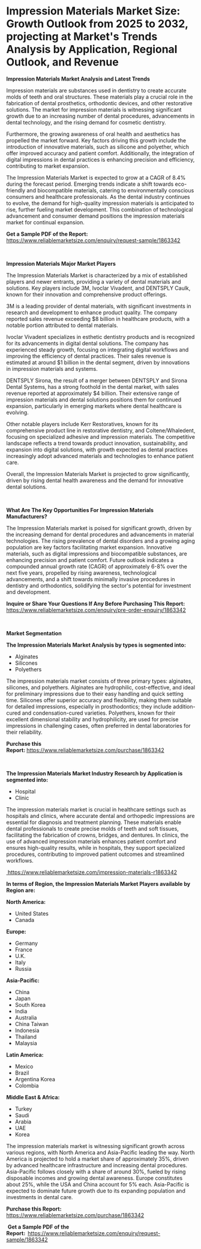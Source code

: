 <p><h1>Impression Materials Market Size: Growth Outlook from 2025 to 2032, projecting at Market's Trends Analysis by Application, Regional Outlook, and Revenue</h1></p><p><strong>Impression Materials Market Analysis and Latest Trends</strong></p>
<p><p>Impression materials are substances used in dentistry to create accurate molds of teeth and oral structures. These materials play a crucial role in the fabrication of dental prosthetics, orthodontic devices, and other restorative solutions. The market for impression materials is witnessing significant growth due to an increasing number of dental procedures, advancements in dental technology, and the rising demand for cosmetic dentistry.</p><p>Furthermore, the growing awareness of oral health and aesthetics has propelled the market forward. Key factors driving this growth include the introduction of innovative materials, such as silicone and polyether, which offer improved accuracy and patient comfort. Additionally, the integration of digital impressions in dental practices is enhancing precision and efficiency, contributing to market expansion.</p><p>The Impression Materials Market is expected to grow at a CAGR of 8.4% during the forecast period. Emerging trends indicate a shift towards eco-friendly and biocompatible materials, catering to environmentally conscious consumers and healthcare professionals. As the dental industry continues to evolve, the demand for high-quality impression materials is anticipated to rise, further fueling market development. This combination of technological advancement and consumer demand positions the impression materials market for continual expansion.</p></p>
<p><strong>Get a Sample PDF of the Report:&nbsp;</strong> <a href="https://www.reliablemarketsize.com/enquiry/request-sample/1863342?utm_campaign=2176&utm_medium=2&utm_source=Github&utm_content=ia&utm_term=13042025&utm_id=impression-materials">https://www.reliablemarketsize.com/enquiry/request-sample/1863342</a></p>
<p>&nbsp;</p>
<p><strong>Impression Materials Major Market Players</strong></p>
<p><p>The Impression Materials Market is characterized by a mix of established players and newer entrants, providing a variety of dental materials and solutions. Key players include 3M, Ivoclar Vivadent, and DENTSPLY Caulk, known for their innovation and comprehensive product offerings.</p><p>3M is a leading provider of dental materials, with significant investments in research and development to enhance product quality. The company reported sales revenue exceeding $8 billion in healthcare products, with a notable portion attributed to dental materials. </p><p>Ivoclar Vivadent specializes in esthetic dentistry products and is recognized for its advancements in digital dental solutions. The company has experienced steady growth, focusing on integrating digital workflows and improving the efficiency of dental practices. Their sales revenue is estimated at around $1 billion in the dental segment, driven by innovations in impression materials and systems.</p><p>DENTSPLY Sirona, the result of a merger between DENTSPLY and Sirona Dental Systems, has a strong foothold in the dental market, with sales revenue reported at approximately $4 billion. Their extensive range of impression materials and dental solutions positions them for continued expansion, particularly in emerging markets where dental healthcare is evolving.</p><p>Other notable players include Kerr Restoratives, known for its comprehensive product line in restorative dentistry, and Coltene/Whaledent, focusing on specialized adhesive and impression materials. The competitive landscape reflects a trend towards product innovation, sustainability, and expansion into digital solutions, with growth expected as dental practices increasingly adopt advanced materials and technologies to enhance patient care.</p><p>Overall, the Impression Materials Market is projected to grow significantly, driven by rising dental health awareness and the demand for innovative dental solutions.</p></p>
<p>&nbsp;</p>
<p><strong>What Are The Key Opportunities For Impression Materials Manufacturers?</strong></p>
<p><p>The Impression Materials market is poised for significant growth, driven by the increasing demand for dental procedures and advancements in material technologies. The rising prevalence of dental disorders and a growing aging population are key factors facilitating market expansion. Innovative materials, such as digital impressions and biocompatible substances, are enhancing precision and patient comfort. Future outlook indicates a compounded annual growth rate (CAGR) of approximately 6-8% over the next five years, propelled by rising awareness, technological advancements, and a shift towards minimally invasive procedures in dentistry and orthodontics, solidifying the sector's potential for investment and development.</p></p>
<p><strong>Inquire or Share Your Questions If Any Before Purchasing This Report:</strong> <a href="https://www.reliablemarketsize.com/enquiry/pre-order-enquiry/1863342?utm_campaign=2176&utm_medium=2&utm_source=Github&utm_content=ia&utm_term=13042025&utm_id=impression-materials">https://www.reliablemarketsize.com/enquiry/pre-order-enquiry/1863342</a></p>
<p>&nbsp;</p>
<p><strong>Market Segmentation</strong></p>
<p><strong>The Impression Materials Market Analysis by types is segmented into:</strong></p>
<p><ul><li>Alginates</li><li>Silicones</li><li>Polyethers</li></ul></p>
<p><p>The impression materials market consists of three primary types: alginates, silicones, and polyethers. Alginates are hydrophilic, cost-effective, and ideal for preliminary impressions due to their easy handling and quick setting time. Silicones offer superior accuracy and flexibility, making them suitable for detailed impressions, especially in prosthodontics; they include addition-cured and condensation-cured varieties. Polyethers, known for their excellent dimensional stability and hydrophilicity, are used for precise impressions in challenging cases, often preferred in dental laboratories for their reliability.</p></p>
<p><strong>Purchase this Report:&nbsp;</strong><a href="https://www.reliablemarketsize.com/purchase/1863342?utm_campaign=2176&utm_medium=2&utm_source=Github&utm_content=ia&utm_term=13042025&utm_id=impression-materials">https://www.reliablemarketsize.com/purchase/1863342</a></p>
<p>&nbsp;</p>
<p><strong>The Impression Materials Market Industry Research by Application is segmented into:</strong></p>
<p><ul><li>Hospital</li><li>Clinic</li></ul></p>
<p><p>The impression materials market is crucial in healthcare settings such as hospitals and clinics, where accurate dental and orthopedic impressions are essential for diagnosis and treatment planning. These materials enable dental professionals to create precise molds of teeth and soft tissues, facilitating the fabrication of crowns, bridges, and dentures. In clinics, the use of advanced impression materials enhances patient comfort and ensures high-quality results, while in hospitals, they support specialized procedures, contributing to improved patient outcomes and streamlined workflows.</p></p>
<p><a href="https://www.reliablemarketsize.com/impression-materials-r1863342?utm_campaign=2176&utm_medium=2&utm_source=Github&utm_content=ia&utm_term=13042025&utm_id=impression-materials">&nbsp;https://www.reliablemarketsize.com/impression-materials-r1863342</a></p>
<p><strong>In terms of Region, the Impression Materials Market Players available by Region are:</strong></p>
<p>
    <p> <strong> North America: </strong>
        <ul>
            <li>United States</li>
            <li>Canada</li>
        </ul>
        </p> 
    <p> <strong> Europe: </strong>
        <ul>
            <li>Germany</li>
            <li>France</li>
            <li>U.K.</li>
            <li>Italy</li>
            <li>Russia</li>
        </ul>
        </p> 
    <p> <strong> Asia-Pacific: </strong>
        <ul>
            <li>China</li>
            <li>Japan</li>
            <li>South Korea</li>
            <li>India</li>
            <li>Australia</li>
            <li>China Taiwan</li>
            <li>Indonesia</li>
            <li>Thailand</li>
            <li>Malaysia</li>
        </ul>
        </p> 
    <p> <strong> Latin America: </strong>
        <ul>
            <li>Mexico</li>
            <li>Brazil</li>
            <li>Argentina Korea</li>
            <li>Colombia</li>
        </ul>
        </p> 
    <p> <strong> Middle East & Africa: </strong>
        <ul>
            <li>Turkey</li>
            <li>Saudi</li>
            <li>Arabia</li>
            <li>UAE</li>
            <li>Korea</li>
        </ul>
    </p>
    </p>
<p><p>The impression materials market is witnessing significant growth across various regions, with North America and Asia-Pacific leading the way. North America is projected to hold a market share of approximately 35%, driven by advanced healthcare infrastructure and increasing dental procedures. Asia-Pacific follows closely with a share of around 30%, fueled by rising disposable incomes and growing dental awareness. Europe constitutes about 25%, while the USA and China account for 5% each. Asia-Pacific is expected to dominate future growth due to its expanding population and investments in dental care.</p></p>
<p><strong>Purchase this Report: </strong><a href="https://www.reliablemarketsize.com/purchase/1863342?utm_campaign=2176&utm_medium=2&utm_source=Github&utm_content=ia&utm_term=13042025&utm_id=impression-materials">https://www.reliablemarketsize.com/purchase/1863342</a></p>
<p>&nbsp;<strong>Get a Sample PDF of the Report:&nbsp;&nbsp;</strong><a href="https://www.reliablemarketsize.com/enquiry/request-sample/1863342?utm_campaign=2176&utm_medium=2&utm_source=Github&utm_content=ia&utm_term=13042025&utm_id=impression-materials">https://www.reliablemarketsize.com/enquiry/request-sample/1863342</a></p>
<p><strong></strong></p>
<p><p></p><p></p><p></p></p>